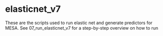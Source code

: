 # elasticnet_v7
These are the scripts used to run elastic net and generate predictors for MESA. 
See 07_run_elasticnet_v7 for a step-by-step overview on how to run 
